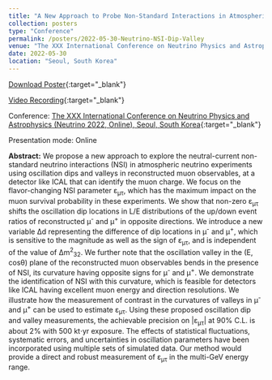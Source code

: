 ```yaml
---
title: "A New Approach to Probe Non-Standard Interactions in Atmospheric Neutrino Experiments"
collection: posters
type: "Conference"
permalink: /posters/2022-05-30-Neutrino-NSI-Dip-Valley
venue: "The XXX International Conference on Neutrino Physics and Astrophysics (Neutrino 2022, Online)"
date: 2022-05-30
location: "Seoul, South Korea"
---
```


[Download Poster](https://indico.kps.or.kr/event/30/contributions/130/attachments/271/531/20220513235958_14.jpg){:target="_blank"}

[Video Recording](https://indico.kps.or.kr/event/30/contributions/130/attachments/271/532/20220514000002_1.mp4){:target="_blank"}


Conference: [The XXX International Conference on Neutrino Physics and Astrophysics (Neutrino 2022, Online), Seoul, South Korea](https://neutrino2022.org/){:target="_blank"}

Presentation mode: Online

**Abstract:** We propose a new approach to explore the  neutral-current non-standard neutrino interactions (NSI) in atmospheric neutrino experiments using oscillation dips and valleys in reconstructed muon observables, at a detector like ICAL that can identify the muon charge. We focus on the flavor-changing NSI parameter &epsilon;<sub>&mu;&tau;</sub>, which has the maximum impact on the muon survival probability in these experiments. We show that non-zero &epsilon;<sub>&mu;&tau;</sub> shifts the oscillation dip locations in L/E distributions of the up/down event ratios of reconstructed &mu;<sup>-</sup> and &mu;<sup>+</sup> in opposite directions. We introduce a new variable &Delta;d representing the difference of dip locations in &mu;<sup>-</sup> and &mu;<sup>+</sup>, which is sensitive to the magnitude as well as the sign of &epsilon;<sub>&mu;&tau;</sub>, and is independent of the value of &Delta;m<sup>2</sup><sub>32</sub>. We further note that the oscillation valley in the (E, cos&theta;) plane of the reconstructed muon observables bends in the presence of NSI, its curvature having opposite signs for &mu;<sup>-</sup> and &mu;<sup>+</sup>. We demonstrate the identification of NSI with this curvature, which is feasible for detectors like ICAL having excellent muon energy and direction resolutions. We illustrate how the measurement of contrast in the curvatures of valleys in &mu;<sup>-</sup> and &mu;<sup>+</sup> can be used to estimate &epsilon;<sub>&mu;&tau;</sub>. Using these proposed oscillation dip and valley measurements, the achievable precision on \|&epsilon;<sub>&mu;&tau;</sub>\| at 90% C.L. is about 2% with 500 kt$\cdot$yr exposure. The effects of statistical fluctuations, systematic errors, and uncertainties in oscillation parameters have been incorporated using multiple sets of simulated data. Our method would provide a direct and robust measurement of &epsilon;<sub>&mu;&tau;</sub> in the multi-GeV energy range.